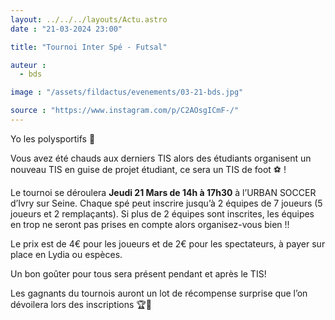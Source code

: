 ```yaml
---
layout: ../../../layouts/Actu.astro
date : "21-03-2024 23:00"

title: "Tournoi Inter Spé - Futsal"

auteur :
  - bds

image : "/assets/fildactus/evenements/03-21-bds.jpg"

source : "https://www.instagram.com/p/C2AOsgICmF-/"
---
```


Yo les polysportifs 🐰

Vous avez été chauds aux derniers TIS alors des étudiants organisent un nouveau TIS en guise de projet étudiant, ce sera un TIS de foot ⚽️ !

Le tournoi se déroulera __Jeudi 21 Mars de 14h à 17h30__ à l’URBAN SOCCER d’Ivry sur Seine. Chaque spé peut inscrire jusqu’à 2 équipes de 7 joueurs (5 joueurs et 2 remplaçants). Si plus de 2 équipes sont inscrites, les équipes en trop ne seront pas prises en compte alors organisez-vous bien !!

Le prix est de 4€ pour les joueurs et de 2€ pour les spectateurs, à payer sur place en Lydia ou espèces.

Un bon goûter pour tous sera présent pendant et après le TIS!

Les gagnants du tournois auront un lot de récompense surprise que l’on dévoilera lors des inscriptions 🏆🥇